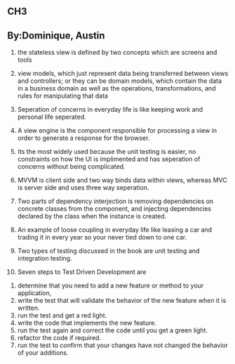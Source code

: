 ## CH3


## By:Dominique, Austin

1. the stateless view is defined by two concepts which are screens and tools

2. view models, which just represent data being transferred between views and controllers; or they can be domain models, which contain the data in a business domain as well as the operations, transformations, and rules for manipulating that data

3. Seperation of concerns in everyday life is like keeping work and personal life seperated.
4. A view engine is the component responsible for processing a view in order to generate a response for the browser.
5. Its the most widely used because the unit testing is easier, no constraints on how the UI is implimented and has seperation of concerns without being complicated.
6. MVVM is client side and two way binds data within views, whereas MVC is server side and uses three way seperation.
7. Two parts of dependency interjection is removing dependencies on concrete classes from the component, and injecting dependencies declared by the class when the instance is created.
8. An example of loose coupling in everyday life like leasing a car and trading it in every year so your never tied down to one car.
9. Two types of testing discussed in the book are unit testing and integration testing.
10. Seven steps to Test Driven Development are 
 1) determine that you need to add a new feature or method to your application,
 2) write the test that will validate the behavior of the new feature when it is written. 
 3) run the test and get a red light.
 4) write the code that implements the new feature. 
 5) run the test again and correct the code until you get a green light.
 6) refactor the code if required. 
 7) run the test to confirm that your changes have not changed the behavior of your additions.